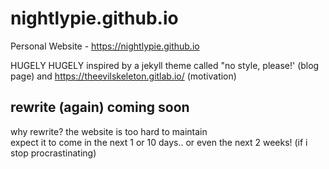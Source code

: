 # nightlypie.github.io
Personal Website - https://nightlypie.github.io

HUGELY HUGELY inspired by a jekyll theme called "no style, please!' (blog page) and https://theevilskeleton.gitlab.io/ (motivation)

## rewrite (again) coming soon
why rewrite? the website is too hard to maintain  
expect it to come in the next 1 or 10 days.. or even the next 2 weeks! (if i stop procrastinating)
